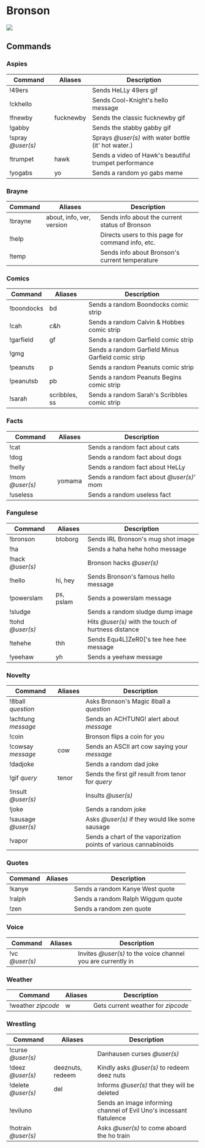 # Bronson
![](https://res.cloudinary.com/mdf-cdn/image/upload/v1711960243/bronson/project_bronson.jpg)

## **Commands**
### **Aspies**
Command | Aliases | Description
--- | --- | ---
!49ers || Sends HeLLy 49ers gif
!ckhello || Sends Cool-Knight's hello message
!fnewby | fucknewby | Sends the classic fucknewby gif
!gabby || Sends the stabby gabby gif
!spray *@user(s)* || Sprays *@user(s)* with water bottle (it' hot water.)
!trumpet | hawk | Sends a video of Hawk's beautiful trumpet performance
!yogabs | yo | Sends a random yo gabs meme

### **Brayne**
Command | Aliases | Description
--- | --- | ---
!brayne | about, info, ver, version | Sends info about the current status of Bronson
!help || Directs users to this page for command info, etc.
!temp || Sends info about Bronson's current temperature

### **Comics**
Command | Aliases | Description
--- | --- | ---
!boondocks | bd | Sends a random Boondocks comic strip
!cah | c&h | Sends a random Calvin & Hobbes comic strip
!garfield | gf | Sends a random Garfield comic strip
!gmg || Sends a random Garfield Minus Garfield comic strip
!peanuts | p | Sends a random Peanuts comic strip
!peanutsb | pb | Sends a random Peanuts Begins comic strip
!sarah | scribbles, ss | Sends a random Sarah's Scribbles comic strip

### **Facts**
Command | Aliases | Description
--- | --- | ---
!cat || Sends a random fact about cats
!dog || Sends a random fact about dogs
!helly || Sends a random fact about HeLLy
!mom *@user(s)* | yomama | Sends a random fact about *@user(s)*' mom
!useless || Sends a random useless fact

### **Fangulese**
Command | Aliases | Description
--- | --- | ---
!bronson | btoborg | Sends IRL Bronson's mug shot image
!ha || Sends a haha hehe hoho message
!hack *@user(s)* || Bronson hacks *@user(s)*
!hello | hi, hey | Sends Bronson's famous hello message
!powerslam | ps, pslam | Sends a powerslam message
!sludge || Sends a random sludge dump image
!tohd *@user(s)* || Hits *@user(s)* with the touch of hurtness distance
!tehehe | thh | Sends Equ4L]ZeR0['s tee hee hee message
!yeehaw | yh | Sends a yeehaw message

### **Novelty**
Command | Aliases | Description
--- | --- | ---
!8ball *question* || Asks Bronson's Magic 8ball a *question*
!achtung *message* || Sends an ACHTUNG! alert about *message*
!coin || Bronson flips a coin for you
!cowsay *message* | cow | Sends an ASCII art cow saying your *message*
!dadjoke || Sends a random dad joke
!gif *query* | tenor | Sends the first gif result from tenor for *query*
!insult *@user(s)* || Insults *@user(s)*
!joke || Sends a random joke
!sausage *@user(s)* || Asks *@user(s)* if they would like some sausage
!vapor || Sends a chart of the vaporization points of various cannabinoids

### **Quotes**
Command | Aliases | Description
--- | --- | ---
!kanye || Sends a random Kanye West quote
!ralph || Sends a random Ralph Wiggum quote
!zen || Sends a random zen quote

### **Voice**
Command | Aliases | Description
--- | --- | ---
!vc *@user(s)* || Invites *@user(s)* to the voice channel you are currently in

### **Weather**
Command | Aliases | Description
--- | --- | ---
!weather *zipcode* | w | Gets current weather for *zipcode*

### **Wrestling**
Command | Aliases | Description
--- | --- | ---
!curse *@user(s)* || Danhausen curses *@user(s)*
!deez *@user(s)* | deeznuts, redeem | Kindly asks *@user(s)* to redeem deez nuts
!delete *@user(s)* | del | Informs *@user(s)* that they will be deleted
!eviluno || Sends an image informing channel of Evil Uno's incessant flatulence
!hotrain *@user(s)* || Asks *@user(s)* to come aboard the ho train

